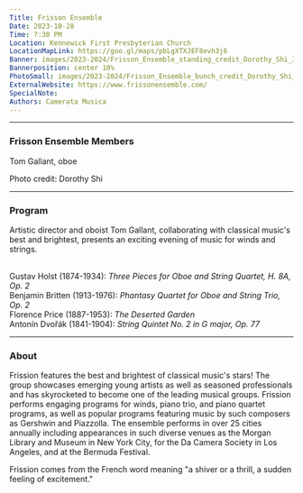 ```yaml
---
Title: Frisson Ensemble
Date: 2023-10-28
Time: 7:30 PM
Location: Kennewick First Presbyterian Church
LocationMapLink: https://goo.gl/maps/pbLgXTXJEF8evh3j6
Banner: images/2023-2024/Frisson_Ensemble_standing_credit_Dorothy_Shi_3x2_1920.jpg
Bannerposition: center 10%
PhotoSmall: images/2023-2024/Frisson_Ensemble_bunch_credit_Dorothy_Shi_4x3_400.jpg
ExternalWebsite: https://www.frissonensemble.com/
SpecialNote:
Authors: Camerata Musica
---
```


---
### Frisson Ensemble Members

Tom Gallant, oboe <br/>

Photo credit: Dorothy Shi

---

### Program


Artistic director and oboist Tom Gallant, collaborating with classical music's best and brightest, presents an exciting evening of music for winds and strings.  
<br/>


Gustav Holst (1874-1934):  *Three Pieces for Oboe and String Quartet, H. 8A, Op. 2* <br/>
Benjamin Britten (1913-1976):  *Phantasy Quartet for Oboe and String Trio, Op. 2* <br/>
Florence Price (1887-1953):  *The Deserted Garden* <br/>
Antonín Dvořák (1841-1904):  *String Quintet No. 2 in G major, Op. 77* <br/>

---

### About

Frission features the best and brightest of classical music's stars!  The group showcases emerging young artists as well as seasoned professionals and has skyrocketed to become one of the leading musical groups.  Frission performs engaging programs for winds, piano trio, and piano quartet programs, as well as popular programs featuring music by such composers as Gershwin and Piazzolla.  The ensemble performs in over 25 cities annually including appearances in such diverse venues as the Morgan Library and Museum in New York City, for the Da Camera Society in Los Angeles, and at the Bermuda Festival.

Frission comes from the French word meaning "a shiver or a thrill, a sudden feeling of excitement."


